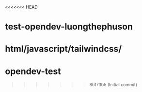 <<<<<<< HEAD
# test-opendev-luongthephuson
html/javascript/tailwindcss/
=======
# opendev-test
>>>>>>> 8b173b5 (Initial commit)
